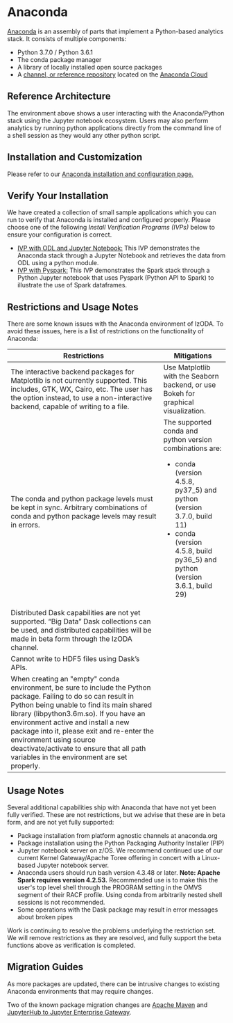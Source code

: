 # Anaconda

[Anaconda](https://www.anaconda.com/) is an assembly of parts that implement a Python-based analytics stack. It consists of multiple components:

- Python 3.7.0 / Python 3.6.1
- The conda package manager
- A library of locally installed open source packages
- A [channel, or reference repository](https://anaconda.org/IzODA/repo) located on the [Anaconda Cloud](https://anaconda.org/)

## Reference Architecture

The environment above shows a user interacting with the Anaconda/Python stack using the Jupyter notebook ecosystem. Users may also perform analytics by running python applications directly from the command line of a shell session as they would any other python script.

## Installation and Customization

Please refer to our [Anaconda installation and configuration page.](install-config/)

## Verify Your Installation

We have created a collection of small sample applications which you can run to verify that Anaconda is installed and configured properly. Please choose one of the following *Install Verification Programs (IVPs)* below to ensure your configuration is correct.

- [IVP with ODL and Jupyter Notebook:](ivp-jupyter-notebook/) This IVP demonstrates the Anaconda stack through a Jupyter Notebook and retrieves the data from ODL using a python module.
- [IVP with Pyspark:](ivp-pyspark/) This IVP demonstrates the Spark stack through a Python Jupyter notebook that uses Pyspark (Python API to Spark) to illustrate the use of Spark dataframes.

## Restrictions and Usage Notes

There are some known issues with the Anaconda environment of IzODA. To avoid these issues, here is a list of restrictions on the functionality of Anaconda:

| Restrictions | Mitigations
| ------------ | -----------
The interactive backend packages for Matplotlib is not currently supported. This includes, GTK, WX, Cairo, etc. The user has the option instead, to use a non-interactive backend, capable of writing to a file. | Use  Matplotlib with the Seaborn backend, or use Bokeh for graphical visualization.
The conda and python package levels must be kept in sync. Arbitrary combinations of conda and python package levels may result in errors. | The supported conda and python version combinations are: <ul><li>conda (version 4.5.8, py37_5) and python (version 3.7.0, build 11)</li><li>conda (version 4.5.8, build py36_5) and python (version 3.6.1, build 29)</li></ul>
Distributed Dask capabilities are not yet supported. “Big Data” Dask collections can be used, and distributed capabilities will be made in beta form through the IzODA channel. |
Cannot write to HDF5 files using Dask’s APIs. |
When creating an "empty" conda environment, be sure to include the Python package. Failing to do so can result in Python being unable to find its main shared library (libpython3.6m.so). If you have an environment active and install a new package into it, please exit and re-enter the environment using source deactivate/activate to ensure that all path variables in the environment are set properly. |

## Usage Notes
Several additional capabilities ship with Anaconda that have not yet been fully verified. These are not restrictions, but we advise that these are in beta form, and are not yet fully supported:

- Package installation from platform agnostic channels at anaconda.org
- Package installation using the Python Packaging Authority Installer (PIP)
- Jupyter notebook server on z/OS. We recommend continued use of our current Kernel Gateway/Apache Toree offering in concert with a Linux-based Jupyter notebook server.
- Anaconda users should run bash version 4.3.48 or later. **Note: Apache Spark requires version 4.2.53.** Recommended use is to make this the user's top level shell through the PROGRAM setting in the OMVS segment of their RACF profile. Using conda from arbitrarily nested shell sessions is not recommended.
- Some operations with the Dask package may result in error messages about broken pipes

Work is continuing to resolve the problems underlying the restriction set. We will remove restrictions as they are resolved, and fully support the beta functions above as verification is completed.

## Migration Guides
As more packages are updated, there can be intrusive changes to existing Anaconda environments that may require changes. 

Two of the known package migration changes are [Apache Maven](maven-migration/) and [JupyterHub to Jupyter Enterprise Gateway](jeg-migration/).
